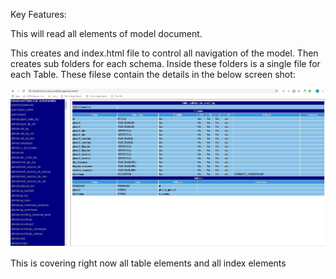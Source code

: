 Key Features:

This will read all elements of model document.

This creates and index.html file to control all navigation of the model.
Then creates sub folders for each schema. Inside these folders is a single file for each Table. These filese contain the details in the below screen shot:

![Alt text](./Sample1.JPG?raw=true "Sample 1")

This is covering right now all table elements and all index elements
